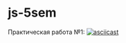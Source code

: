 # js-5sem
Практическая работа №1:
[![asciicast](https://asciinema.org/a/Qo5MISGvKED8jrG69BGBHOBfs.svg)](https://asciinema.org/a/Qo5MISGvKED8jrG69BGBHOBfs)
